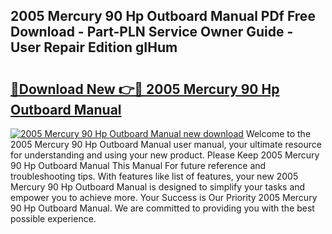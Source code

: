 ## 2005 Mercury 90 Hp Outboard Manual PDf Free Download - Part-PLN Service Owner Guide - User Repair Edition gIHum

# <h2><a href="http://bc79155.oget.top/?id=2005+Mercury+90+Hp+Outboard+Manual">🔗Download New 👉🔴 2005 Mercury 90 Hp Outboard Manual</a></h2>

[![2005 Mercury 90 Hp Outboard Manual new download](https://i.imgur.com/5g1atiW.png)](http://bc79155.oget.top/?id=2005+Mercury+90+Hp+Outboard+Manual)
Welcome to the 2005 Mercury 90 Hp Outboard Manual user manual, your ultimate resource for understanding and using your new product. Please Keep 2005 Mercury 90 Hp Outboard Manual This Manual For future reference and troubleshooting tips. With features like list of features, your new 2005 Mercury 90 Hp Outboard Manual is designed to simplify your tasks and empower you to achieve more. Your Success is Our Priority 2005 Mercury 90 Hp Outboard Manual. We are committed to providing you with the best possible experience.
